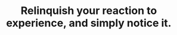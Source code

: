 ---
title: Relinquish your reaction to experience, and simply notice it.
tags: experience mindfulness acceptance consciousness waking-up
---